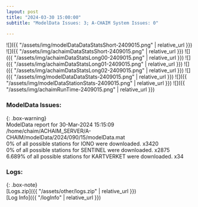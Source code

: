 ```yaml
---
layout: post
title: "2024-03-30 15:00:00"
subtitle: "ModelData Issues: 3; A-CHAIM System Issues: 0"

---
```


![]({{ "/assets/img/modelDataDataStatsShort-2409015.png" | relative_url }})
![]({{ "/assets/img/achaimDataStatsShort-2409015.png" | relative_url }})
![]({{ "/assets/img/achaimDataStatsLong00-2409015.png" | relative_url }})
![]({{ "/assets/img/achaimDataStatsLong01-2409015.png" | relative_url }})
![]({{ "/assets/img/achaimDataStatsLong02-2409015.png" | relative_url }})
![]({{ "/assets/img/modelDataDataStats-2409015.png" | relative_url }})
![]({{ "/assets/img/modelDataStationStats-2409015.png" | relative_url }})
![]({{ "/assets/img/achaimRunTime-2409015.png" | relative_url }})


### ModelData Issues:  
  
{: .box-warning}  
 ModelData report for 30-Mar-2024 15:15:09   
 /home/chaim/ACHAIM_SERVER/A-CHAIM/modelData/2024/090/15/modelData.mat   
 0% of all possible stations for IONO were downloaded. x3420   
 0% of all possible stations for SENTINEL were downloaded. x2875   
 6.689% of all possible stations for KARTVERKET were downloaded. x34   
  


### Logs:  
  
{: .box-note}  
[Logs.zip]({{ "/assets/other/logs.zip" | relative_url }})  
[Log Info]({{ "/logInfo" | relative_url }})  
